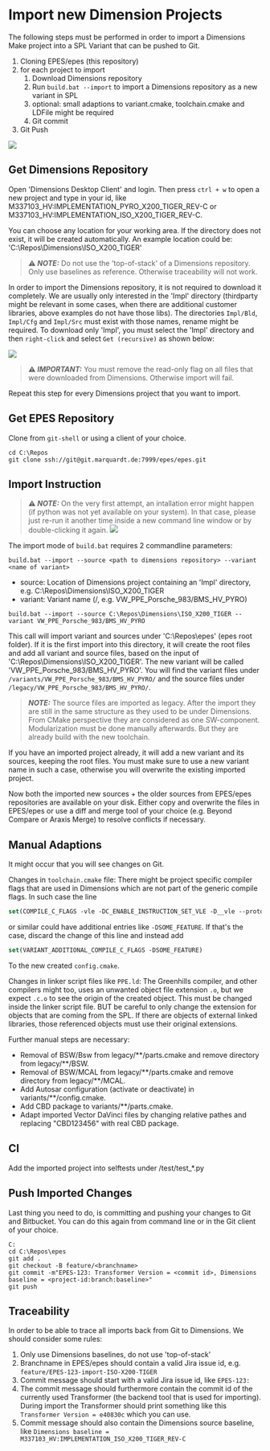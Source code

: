 # Import new Dimension Projects

The following steps must be performed in order to import a Dimensions Make project into a SPL Variant that can be pushed to Git.

1. Cloning EPES/epes (this repository)
2. for each project to import
   1. Download Dimensions repository
   2. Run `build.bat --import` to import a Dimensions repository as a new variant in SPL
   3. optional: small adaptions to variant.cmake, toolchain.cmake and LDFile might be required
   4. Git commit
3. Git Push

![](doc/img/workflow-sequence.png)

## Get Dimensions Repository

Open 'Dimensions Desktop Client' and login. Then press `ctrl + w` to open a new project and type in your id, like M337103_HV:IMPLEMENTATION_PYRO_X200_TIGER_REV-C or M337103_HV:IMPLEMENTATION_ISO_X200_TIGER_REV-C.

You can choose any location for your working area. If the directory does not exist, it will be created automatically. An example location could be: 'C:\Repos\Dimensions\ISO_X200_TIGER'

> **⚠ _NOTE:_** Do not use the 'top-of-stack' of a Dimensions repository. Only use baselines as reference. Otherwise traceability will not work.

In order to import the Dimensions repository, it is not required to download it completely. We are usually only interested in the 'Impl' directory (thirdparty might be relevant in some cases, when there are additional customer libraries, above examples do not have those libs). The directories `Impl/Bld`, `Impl/Cfg` and `Impl/Src` must exist with those names, rename might be required. To download only 'Impl', you must select the 'Impl' directory and then `right-click` and select `Get (recursive)` as shown below:

![](doc/img/get-dimensions-repo.png)

> **⚠ _IMPORTANT:_** You must remove the read-only flag on all files that were downloaded from Dimensions. Otherwise import will fail.

Repeat this step for every Dimensions project that you want to import.

## Get EPES Repository

Clone from `git-shell` or using a client of your choice.

```shell
cd C:\Repos
git clone ssh://git@git.marquardt.de:7999/epes/epes.git
```

## Import Instruction

> **⚠ _NOTE:_** On the very first attempt, an intallation error might happen (if python was not yet available on your system). In that case, please just re-run it another time inside a new command line window or by double-clicking it again. ![](doc/img/installation-issue.png)

The import mode of `build.bat` requires 2 commandline parameters:

`build.bat --import --source <path to dimensions repository> --variant <name of variant>`

* source: Location of Dimensions project containing an 'Impl' directory, e.g. C:\Repos\Dimensions\ISO_X200_TIGER
* variant: Variant name (<platform>/<subsystem>, e.g. VW_PPE_Porsche_983/BMS_HV_PYRO)

`build.bat --import --source C:\Repos\Dimensions\ISO_X200_TIGER --variant VW_PPE_Porsche_983/BMS_HV_PYRO`

This call will import variant and sources under 'C:\Repos\epes' (epes root folder). If it is the first import into this directory, it will create the root files and add all variant and source files, based on the input of 'C:\Repos\Dimensions\ISO_X200_TIGER'. The new variant will be called 'VW_PPE_Porsche_983/BMS_HV_PYRO'. You will find the variant files under `/variants/VW_PPE_Porsche_983/BMS_HV_PYRO/` and the source files under `/legacy/VW_PPE_Porsche_983/BMS_HV_PYRO/`.

> **_NOTE:_** The source files are imported as legacy. After the import they are still in the same structure as they used to be under Dimensions. From CMake perspective they are considered as one SW-component. Modularization must be done manually afterwards. But they are already build with the new toolchain.

If you have an imported project already, it will add a new variant and its sources, keeping the root files. You must make sure to use a new variant name in such a case, otherwise you will overwrite the existing imported project.

Now both the imported new sources + the older sources from EPES/epes repositories are available on your disk. Either copy and overwrite the files in EPES/epes or use a diff and merge tool of your choice (e.g. Beyond Compare or Araxis Merge) to resolve conflicts if necessary.

## Manual Adaptions

It might occur that you will see changes on Git.

Changes in `toolchain.cmake` file: There might be project specific compiler flags that are used in Dimensions which are not part of the generic compile flags. In such case the line

```cmake
set(COMPILE_C_FLAGS -vle -DC_ENABLE_INSTRUCTION_SET_VLE -D__vle --prototype_warnings -Ospeed -Wundef -Wimplicit-int -Wshadow -Wtrigraphs --prototype_errors -g -dual_debug  -cpu=core_ppce200z425 -noobj -inline_prologue -pragma_asm_inline -noSPE --no_exceptions --no_commons -nokeeptempfiles -pnone --incorrect_pragma_warnings --slash_comment --long_long -nostdlib -preprocess_assembly_files -D__ghs__ -DCPP_VERSIONCHECK -DGHS -list  -passsource -DBRS_DERIVATIVE_SPC58NG84 -DBRS_OSC_CLK=32 -DBRS_TIMEBASE_CLOCK=180 -DBRS_OS_USECASE_OSGEN7 -DBRS_EVA_BOARD_VEBN01620 -DBRS_PLATFORM_SPC58xx -DBRS_COMP_GHS -DBRSHW_INSTRUCTION_SET_VLE -DBRSHW_CPU_NO_OF_CORES=3 -DUSE_FBLB003=1 -DSFDC_NO_EB_STDLIB -Ospeed -c99 -G -DSOME_FEATURE)
```

or similar could have additional entries like `-DSOME_FEATURE`. If that's the case, discard the change of this line and instead add

```cmake
set(VARIANT_ADDITIONAL_COMPILE_C_FLAGS -DSOME_FEATURE)
```

To the new created `config.cmake`.

Changes in linker script files like `PPE.ld`: The Greenhills compiler, and other compilers might too, uses an unwanted object file extension `.o`, but we expect `.c.o` to see the origin of the created object. This must be changed inside the linker script file. BUT be careful to only change the extension for objects that are coming from the SPL. If there are objects of external linked libraries, those referenced objects must use their original extensions.

Further manual steps are necessary:
* Removal of BSW/Bsw from legacy/\*\*/parts.cmake and remove directory from legacy/\*\*/BSW.
* Removal of BSW/MCAL from legacy/\*\*/parts.cmake and remove directory from legacy/\*\*/MCAL.
* Add Autosar configuration (activate or deactivate) in variants/\*\*/config.cmake.
* Add CBD package to variants/\*\*/parts.cmake.
* Adapt imported Vector DaVinci files by changing relative pathes and replacing "CBD123456" with real CBD package.

## CI

Add the imported project into selftests under /test/test_*.py

## Push Imported Changes

Last thing you need to do, is committing and pushing your changes to Git and Bitbucket. You can do this again from command line or in the Git client of your choice.

```batch
C:
cd C:\Repos\epes
git add .
git checkout -B feature/<branchname>
git commit -m"EPES-123: Transformer Version = <commit id>, Dimensions baseline = <project-id:branch:baseline>"
git push
```

## Traceability

In order to be able to trace all imports back from Git to Dimensions. We should consider some rules:

  1. Only use Dimensions baselines, do not use 'top-of-stack'
  2. Branchname in EPES/epes should contain a valid Jira issue id, e.g. `feature/EPES-123-import-ISO-X200-TIGER`
  3. Commit message should start with a valid Jira issue id, like `EPES-123:`
  4. The commit message should furthermore contain the commit id of the currently used Transformer (the backend tool that is used for importing). During import the Transformer should print something like this `Transformer Version = e40830c` which you can use.
  5. Commit message should also contain the Dimensions source baseline, like `Dimensions baseline = M337103_HV:IMPLEMENTATION_ISO_X200_TIGER_REV-C`

[//]: <> ( Next lines shall always be at the end of the file )

[//]: <> ( Get-History -count 15  | Select-Object -ExpandProperty CommandLine | clip )
